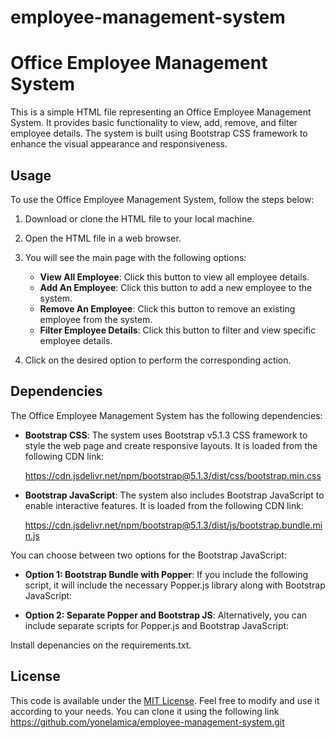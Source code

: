 # employee-management-system
# Office Employee Management System

This is a simple HTML file representing an Office Employee Management System. It provides basic functionality to view, add, remove, and filter employee details. The system is built using Bootstrap CSS framework to enhance the visual appearance and responsiveness.

## Usage

To use the Office Employee Management System, follow the steps below:

1. Download or clone the HTML file to your local machine.

2. Open the HTML file in a web browser.

3. You will see the main page with the following options:

   - **View All Employee**: Click this button to view all employee details.
   - **Add An Employee**: Click this button to add a new employee to the system.
   - **Remove An Employee**: Click this button to remove an existing employee from the system.
   - **Filter Employee Details**: Click this button to filter and view specific employee details.

4. Click on the desired option to perform the corresponding action.

## Dependencies

The Office Employee Management System has the following dependencies:

- **Bootstrap CSS**: The system uses Bootstrap v5.1.3 CSS framework to style the web page and create responsive layouts. It is loaded from the following CDN link:

 
  https://cdn.jsdelivr.net/npm/bootstrap@5.1.3/dist/css/bootstrap.min.css


- **Bootstrap JavaScript**: The system also includes Bootstrap JavaScript to enable interactive features. It is loaded from the following CDN link:


  https://cdn.jsdelivr.net/npm/bootstrap@5.1.3/dist/js/bootstrap.bundle.min.js


You can choose between two options for the Bootstrap JavaScript:

- **Option 1: Bootstrap Bundle with Popper**: If you include the following script, it will include the necessary Popper.js library along with Bootstrap JavaScript:


  <script src="https://cdn.jsdelivr.net/npm/bootstrap@5.1.3/dist/js/bootstrap.bundle.min.js" integrity="sha384-ka7Sk0Gln4gmtz2MlQnikT1wXgYsOg+OMhuP+IlRH9sENBO0LRn5q+8nbTov4+1p" crossorigin="anonymous"></script>
 

- **Option 2: Separate Popper and Bootstrap JS**: Alternatively, you can include separate scripts for Popper.js and Bootstrap JavaScript:

 
  <script src="https://cdn.jsdelivr.net/npm/@popperjs/core@2.10.2/dist/umd/popper.min.js" integrity="sha384-7+zCNj/IqJ95wo16oMtfsKbZ9ccEh31eOz1HGyDuCQ6wgnyJNSYdrPa03rtR1zdB" crossorigin="anonymous"></script>
  <script src="https://cdn.jsdelivr.net/npm/bootstrap@5.1.3/dist/js/bootstrap.min.js" integrity="sha384-QJHtvGhmr9XOIpI6YVutG+2QOK9T+ZnN4kzFN1RtK3zEFEIsxhlmWl5/YESvpZ13" crossorigin="anonymous"></script>

Install depenancies on the requirements.txt.

## License

This code is available under the [MIT License](https://opensource.org/licenses/MIT). Feel free to modify and use it according to your needs.
You can clone it using the following link
https://github.com/yonelamica/employee-management-system.git

